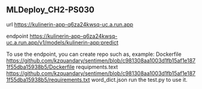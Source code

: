 ## MLDeploy_CH2-PS030
url https://kulinerin-app-q6za24kwsq-uc.a.run.app

endpoint https://kulinerin-app-q6za24kwsq-uc.a.run.app/v1/models/kulinerin-app:predict

To use the endpoint, you can create repo such as, example:
Dockerfile  https://github.com/kzquandary/sentimen/blob/c981308aa1003d1fb15af1e1871f55dba15938b5/Dockerfile
requipments.text  https://github.com/kzquandary/sentimen/blob/c981308aa1003d1fb15af1e1871f55dba15938b5/requirements.txt
word_dict.json
run the test.py to use it.

